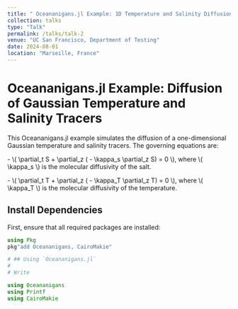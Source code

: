 ```yaml
---
title: " Oceananigans.jl Example: 1D Temperature and Salinity Diffusion"
collection: talks
type: "Talk"
permalink: /talks/talk-2
venue: "UC San Francisco, Department of Testing"
date: 2024-08-01
location: "Marseille, France"
---
```


# Oceananigans.jl Example: Diffusion of Gaussian Temperature and Salinity Tracers

This Oceananigans.jl example simulates the diffusion of a one-dimensional Gaussian temperature and salinity tracers. The governing equations are:


<head>
    <script src="https://polyfill.io/v3/polyfill.min.js?features=es6"></script>
    <script id="MathJax-script" async src="https://cdn.jsdelivr.net/npm/mathjax@3/es5/tex-mml-chtml.js"></script>
</head>

<body>
    <div>
        <p>- \( \partial_t S + \partial_z ( - \kappa_s \partial_z S) = 0 \), where \( \kappa_s \) is the molecular diffusivity of the salt.</p>
        <p>- \( \partial_t T + \partial_z ( - \kappa_T \partial_z T) = 0 \), where \( \kappa_T \) is the molecular diffusivity of the temperature.</p>
    </div>
</body>

## Install Dependencies

First, ensure that all required packages are installed:

```julia
using Pkg
pkg"add Oceananigans, CairoMakie"

# ## Using `Oceananigans.jl`
#
# Write

using Oceananigans
using Printf
using CairoMakie